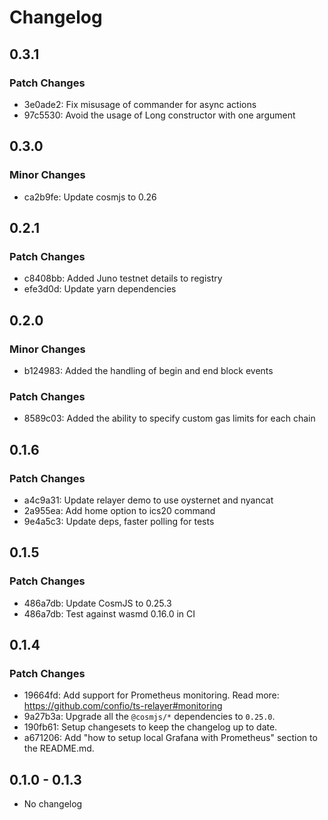 # Changelog

## 0.3.1

### Patch Changes

- 3e0ade2: Fix misusage of commander for async actions
- 97c5530: Avoid the usage of Long constructor with one argument

## 0.3.0

### Minor Changes

- ca2b9fe: Update cosmjs to 0.26

## 0.2.1

### Patch Changes

- c8408bb: Added Juno testnet details to registry
- efe3d0d: Update yarn dependencies

## 0.2.0

### Minor Changes

- b124983: Added the handling of begin and end block events

### Patch Changes

- 8589c03: Added the ability to specify custom gas limits for each chain

## 0.1.6

### Patch Changes

- a4c9a31: Update relayer demo to use oysternet and nyancat
- 2a955ea: Add home option to ics20 command
- 9e4a5c3: Update deps, faster polling for tests

## 0.1.5

### Patch Changes

- 486a7db: Update CosmJS to 0.25.3
- 486a7db: Test against wasmd 0.16.0 in CI

## 0.1.4

### Patch Changes

- 19664fd: Add support for Prometheus monitoring.
  Read more: https://github.com/confio/ts-relayer#monitoring
- 9a27b3a: Upgrade all the `@cosmjs/*` dependencies to `0.25.0`.
- 190fb61: Setup changesets to keep the changelog up to date.
- a671206: Add "how to setup local Grafana with Prometheus" section to the README.md.

## 0.1.0 - 0.1.3

- No changelog
